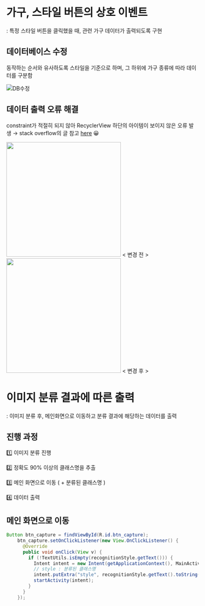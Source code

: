 # 가구, 스타일 버튼의 상호 이벤트
: 특정 스타일 버튼을 클릭했을 때, 관련 가구 데이터가 출력되도록 구현

## 데이터베이스 수정
동작하는 순서와 유사하도록 스타일을 기준으로 하며, 그 하위에 가구 종류에 따라 데이터를 구분함

![DB수정](https://user-images.githubusercontent.com/47620950/141795726-d6153764-b679-4983-90cf-c92c3071e927.PNG)

## 데이터 출력 오류 해결
constraint가 적절히 되지 않아 RecyclerView 하단의 아이템이 보이지 않은 오류 발생 →  stack overflow의 글 참고 [here](https://stackoverflow.com/questions/51342917/last-item-in-recyclerview-is-cut-off) 😀

<img src="https://user-images.githubusercontent.com/47620950/141802543-c7395e51-ddbc-4a9e-a1cf-6782183ccb9d.jpg" width=300> < 변경 전 > <img src="https://user-images.githubusercontent.com/47620950/141802787-d6c72525-b562-43ff-97e3-68b86f96113d.jpg" width=300> < 변경 후 >

# 이미지 분류 결과에 따른 출력
: 이미지 분류 후, 메인화면으로 이동하고 분류 결과에 해당하는 데이터를 출력

## 진행 과정
1️⃣ 이미지 분류 진행

2️⃣ 정확도 90% 이상의 클래스명을 추출

3️⃣ 메인 화면으로 이동 ( + 분류된 클래스명 )

4️⃣ 데이터 출력

## 메인 화면으로 이동
```java
Button btn_capture = findViewById(R.id.btn_capture);
    btn_capture.setOnClickListener(new View.OnClickListener() {
      @Override
      public void onClick(View v) {
        if (!TextUtils.isEmpty(recognitionStyle.getText())) {
          Intent intent = new Intent(getApplicationContext(), MainActivity.class);
          // style : 분류된 클래스명
          intent.putExtra("style", recognitionStyle.getText().toString());
          startActivity(intent);
        }
      }
    });
```
